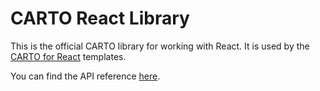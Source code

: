 # CARTO React Library

This is the official CARTO library for working with React. It is used by the [CARTO for React](https://github.com/CartoDB/cra-template-carto) templates.

You can find the API reference [here](#).
